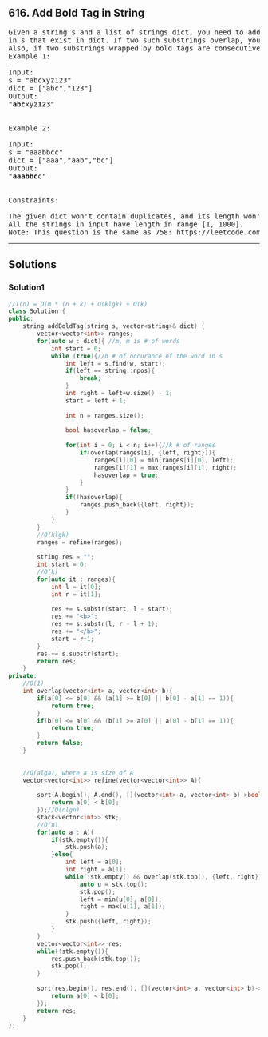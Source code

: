 ## 616. Add Bold Tag in String
<pre>
Given a string s and a list of strings dict, you need to add a closed pair of bold tag <b> and </b> to wrap the substrings 
in s that exist in dict. If two such substrings overlap, you need to wrap them together by only one pair of closed bold tag. 
Also, if two substrings wrapped by bold tags are consecutive, you need to combine them.
Example 1:

Input: 
s = "abcxyz123"
dict = ["abc","123"]
Output:
"<b>abc</b>xyz<b>123</b>"
 

Example 2:

Input: 
s = "aaabbcc"
dict = ["aaa","aab","bc"]
Output:
"<b>aaabbc</b>c"
 

Constraints:

The given dict won't contain duplicates, and its length won't exceed 100.
All the strings in input have length in range [1, 1000].
Note: This question is the same as 758: https://leetcode.com/problems/bold-words-in-string/
</pre>

-------------------------------------------------------------

## Solutions

### Solution1

```c++
//T(n) = O(m * (n + k) + O(klgk) + O(k)
class Solution {
public:
    string addBoldTag(string s, vector<string>& dict) {
        vector<vector<int>> ranges;
        for(auto w : dict){ //m, m is # of words
            int start = 0;
            while (true){//n # of occurance of the word in s
                int left = s.find(w, start);
                if(left == string::npos){
                    break;
                }
                int right = left+w.size() - 1;
                start = left + 1;
                
                int n = ranges.size();
                
                bool hasoverlap = false;
                
                for(int i = 0; i < n; i++){//k # of ranges
                    if(overlap(ranges[i], {left, right})){
                        ranges[i][0] = min(ranges[i][0], left);
                        ranges[i][1] = max(ranges[i][1], right);
                        hasoverlap = true;
                    }
                }
                if(!hasoverlap){
                    ranges.push_back({left, right});
                }
            }
        }
        //O(klgk)
        ranges = refine(ranges);
        
        string res = "";
        int start = 0;
        //O(k)
        for(auto it : ranges){
            int l = it[0];
            int r = it[1];
            
            res += s.substr(start, l - start);
            res += "<b>";
            res += s.substr(l, r - l + 1);
            res += "</b>";
            start = r+1;
        }
        res += s.substr(start);
        return res;
    }
private:
    //O(1)
    int overlap(vector<int> a, vector<int> b){
        if(a[0] <= b[0] && (a[1] >= b[0] || b[0] - a[1] == 1)){
            return true;
        }
        if(b[0] <= a[0] && (b[1] >= a[0] || a[0] - b[1] == 1)){
            return true;
        }
        return false;
    }
    
    
    //O(alga), where a is size of A
    vector<vector<int>> refine(vector<vector<int>> A){
        
        sort(A.begin(), A.end(), [](vector<int> a, vector<int> b)->bool{
            return a[0] < b[0];
        });//O(nlgn)
        stack<vector<int>> stk;
        //O(n)
        for(auto a : A){
            if(stk.empty()){
                stk.push(a);
            }else{
                int left = a[0];
                int right = a[1];
                while(!stk.empty() && overlap(stk.top(), {left, right})){
                    auto u = stk.top();
                    stk.pop();
                    left = min(u[0], a[0]);
                    right = max(u[1], a[1]);
                }
                stk.push({left, right});
            }
        }
        vector<vector<int>> res;
        while(!stk.empty()){
            res.push_back(stk.top());
            stk.pop();
        }
        
        sort(res.begin(), res.end(), [](vector<int> a, vector<int> b)->bool{
            return a[0] < b[0];
        });
        return res;
    }
};

```
